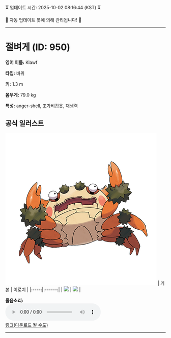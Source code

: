 
⏳ 업데이트 시간: 2025-10-02 08:16:44 (KST) ⏳

🤖 자동 업데이트 봇에 의해 관리됩니다! 🤖

---

# 절벼게 (ID: 950)
**영어 이름:** Klawf

**타입:** 바위

**키:** 1.3 m

**몸무게:** 79.0 kg

**특성:** anger-shell, 조가비갑옷, 재생력

## 공식 일러스트
![](https://raw.githubusercontent.com/PokeAPI/sprites/master/sprites/pokemon/other/official-artwork/950.png)
| 기본 | 이로치 |
|:----:|:------:|
| <img src="http://play.pokemonshowdown.com/sprites/ani/klawf.gif" width="200"> | <img src="http://play.pokemonshowdown.com/sprites/ani-shiny/klawf.gif" width="200"> |

**울음소리:**<br><audio controls src="https://raw.githubusercontent.com/PokeAPI/cries/main/cries/pokemon/latest/950.ogg"></audio><br> [링크(다운로드 될 수도)](https://raw.githubusercontent.com/PokeAPI/cries/main/cries/pokemon/latest/950.ogg)


---
